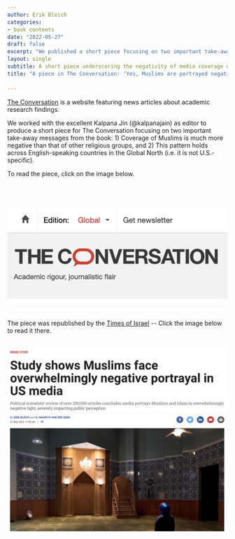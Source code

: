 ```yaml
---
author: Erik Bleich
categories:
- book contents
date: "2022-05-27"
draft: false
excerpt: "We published a short piece focusing on two important take-away messages from the book: 1) Coverage of Muslims is much more negative than that of other religious groups, and 2) This pattern holds across English-speaking countries in the Global North (i.e. it is not U.S.-specific)." 
layout: single
subtitle: A short piece underscoring the negativity of media coverage of Muslims and the cross-national nature of this pattern
title: "A piece in The Conversation: 'Yes, Muslims are portrayed negatively in American media'"

---
```


[The Conversation](https://theconversation.com/global/) is a website featuring news articles about academic research findings.

We worked with the excellent Kalpana Jin (@kalpanajain) as editor to produce a short piece for The Conversation focusing on two important take-away messages from the book: 1) Coverage of Muslims is much more negative than that of other religious groups, and 2) This pattern holds across English-speaking countries in the Global North (i.e. it is not U.S.-specific). 

To read the piece, click on the image below.
<br>
<br>
<br>
<br>

<center>
<a href=https://theconversation.com/yes-muslims-are-portrayed-negatively-in-american-media-2-political-scientists-reviewed-over-250-000-articles-to-find-conclusive-evidence-183327><img src=conversation.png></a>
</center>

<br>

The piece was republished by the [Times of Israel](https://www.timesofisrael.com/) -- Click the image below to read it there.

<br>

<center>
<a href=https://www.timesofisrael.com/study-shows-muslims-face-overwhelmingly-negative-portrayal-in-us-media/><img src=TimesofIsrael.png></a>
</center>
